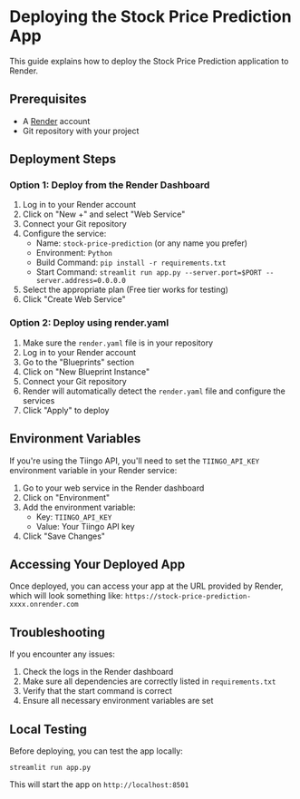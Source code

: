 # Deploying the Stock Price Prediction App

This guide explains how to deploy the Stock Price Prediction application to Render.

## Prerequisites

- A [Render](https://render.com/) account
- Git repository with your project

## Deployment Steps

### Option 1: Deploy from the Render Dashboard

1. Log in to your Render account
2. Click on "New +" and select "Web Service"
3. Connect your Git repository
4. Configure the service:
   - Name: `stock-price-prediction` (or any name you prefer)
   - Environment: `Python`
   - Build Command: `pip install -r requirements.txt`
   - Start Command: `streamlit run app.py --server.port=$PORT --server.address=0.0.0.0`
5. Select the appropriate plan (Free tier works for testing)
6. Click "Create Web Service"

### Option 2: Deploy using render.yaml

1. Make sure the `render.yaml` file is in your repository
2. Log in to your Render account
3. Go to the "Blueprints" section
4. Click on "New Blueprint Instance"
5. Connect your Git repository
6. Render will automatically detect the `render.yaml` file and configure the services
7. Click "Apply" to deploy

## Environment Variables

If you're using the Tiingo API, you'll need to set the `TIINGO_API_KEY` environment variable in your Render service:

1. Go to your web service in the Render dashboard
2. Click on "Environment"
3. Add the environment variable:
   - Key: `TIINGO_API_KEY`
   - Value: Your Tiingo API key
4. Click "Save Changes"

## Accessing Your Deployed App

Once deployed, you can access your app at the URL provided by Render, which will look something like:
`https://stock-price-prediction-xxxx.onrender.com`

## Troubleshooting

If you encounter any issues:

1. Check the logs in the Render dashboard
2. Make sure all dependencies are correctly listed in `requirements.txt`
3. Verify that the start command is correct
4. Ensure all necessary environment variables are set

## Local Testing

Before deploying, you can test the app locally:

```
streamlit run app.py
```

This will start the app on `http://localhost:8501`
